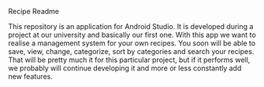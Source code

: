 Recipe Readme

This repository is an application for Android Studio. It is developed during a project at our
university and basically our first one.
With this app we want to realise a management system for your own recipes. You soon will be able
to save, view, change, categorize, sort by categories and search your recipes.
That will be pretty much it for this particular project, but if it performs well, we probably will
continue developing it and more or less constantly add new features.
